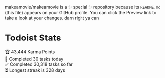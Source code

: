 makeamovie/makeamovie is a ✨ special ✨ repository because its `README.md` (this file) appears on your GitHub profile.
You can click the Preview link to take a look at your changes. darn right ya can

# Todoist Stats

<!-- TODO-IST:START -->
🏆  43,444 Karma Points           
🌸  Completed 30 tasks today           
✅  Completed 30,318 tasks so far           
⏳  Longest streak is 328 days
<!-- TODO-IST:END -->